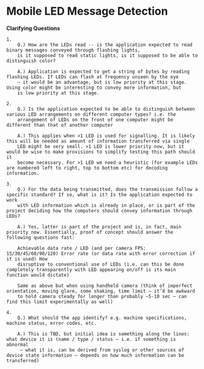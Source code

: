 # Mobile LED Message Detection

**Clarifying Questions**
	
	1. 
		Q.) How are the LEDs read -- is the application expected to read binary messages conveyed through flashing lights, 
		is it supposed to read static lights, is it supposed to be able to distinguish color?

		A.) Application is expected to get a string of bytes by reading flashing LEDs. If LEDs can flash at frequency unseen by the eye 
		– it would be an advantage, but is low priority at this stage. Using color might be interesting to convey more information, but 
		is low priority at this stage.

	2. 
		Q.) Is the application expected to be able to distinguish between various LED arrangements on different computer types? i.e. the 
		arrangement of LEDs on the front of one computer might be different than that of another computer

		A.) This applies when >1 LED is used for signalling. It is likely this will be needed as amount of information transferred via single 
		LED might be very small. >1 LED is lower priority now, but it would be wise to make provisions to simplify testing this path should it 
		become necessary. For >1 LED we need a heuristic (for example LEDs are numbered left to right, top to bottom etc) for decoding information.

	3. 
		Q.) For the data being transmitted, does the transmission follow a specific standard? If so, what is it? Is the application expected to work 
		with LED information which is already in place, or is part of the project deciding how the computers should convey information through LEDs?

		A.) Yes, latter is part of the project and is, in fact, main priority now. Essentially, proof of concept should answer the following questions fast: 
 
		Achievable data rate / LED (and per camera FPS: 15/30/45/60/90/120) Error rate (or data rate with error correction if it is used) How 
		disruptive to conventional use of LEDs (i.e. can this be done completely transparently with LED appearing on/off is its main function would dictate)  
 
		Same as above but when using handheld camera (think of imperfect orientation, moving glare, some shaking, time limit – it’d be awkward 
		to hold camera steady for longer than probably ~5-10 sec – can find this limit experimentally as well)

	4. 
		Q.) What should the app identify? e.g. machine specifications, machine status, error codes, etc.

		A.) This is TBD, but initial idea is something along the lines: what device it is (name / type / status – i.e. if something is abnormal
		 – what it is, can be derived from syslog or other sources of device state information – depends on how much information can be transferred)

